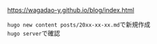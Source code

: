 https://wagadao-y.github.io/blog/index.html

```hugo new content posts/20xx-xx-xx.md```で新規作成  
```hugo server```で確認